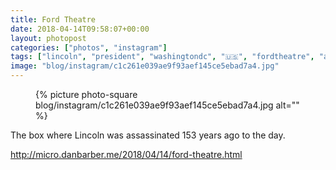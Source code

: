 ```yaml
---
title: Ford Theatre
date: 2018-04-14T09:58:07+00:00
layout: photopost
categories: ["photos", "instagram"]
tags: ["lincoln", "president", "washingtondc", "🇺🇸", "fordtheatre", "america"]
image: "blog/instagram/c1c261e039ae9f93aef145ce5ebad7a4.jpg"
---
```


<figure class="photo photo--square">
  {% picture photo-square blog/instagram/c1c261e039ae9f93aef145ce5ebad7a4.jpg alt="" %}
</figure>

The box where Lincoln was assassinated 153 years ago to the day.
     
http://micro.danbarber.me/2018/04/14/ford-theatre.html

